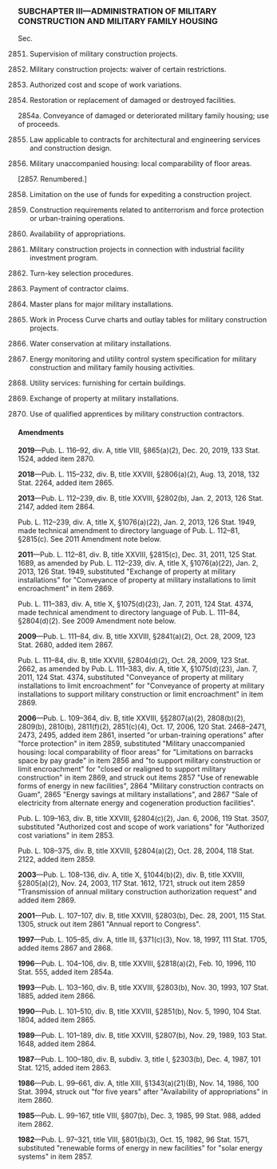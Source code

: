 ### SUBCHAPTER III—ADMINISTRATION OF MILITARY CONSTRUCTION AND MILITARY FAMILY HOUSING ###

Sec.

2851. Supervision of military construction projects.

2852. Military construction projects: waiver of certain restrictions.

2853. Authorized cost and scope of work variations.

2854. Restoration or replacement of damaged or destroyed facilities.

2854a. Conveyance of damaged or deteriorated military family housing; use of proceeds.

2855. Law applicable to contracts for architectural and engineering services and construction design.

2856. Military unaccompanied housing: local comparability of floor areas.

[2857. Renumbered.]

2858. Limitation on the use of funds for expediting a construction project.

2859. Construction requirements related to antiterrorism and force protection or urban-training operations.

2860. Availability of appropriations.

2861. Military construction projects in connection with industrial facility investment program.

2862. Turn-key selection procedures.

2863. Payment of contractor claims.

2864. Master plans for major military installations.

2865. Work in Process Curve charts and outlay tables for military construction projects.

2866. Water conservation at military installations.

2867. Energy monitoring and utility control system specification for military construction and military family housing activities.

2868. Utility services: furnishing for certain buildings.

2869. Exchange of property at military installations.

2870. Use of qualified apprentices by military construction contractors.

#### Amendments ####

**2019**—Pub. L. 116–92, div. A, title VIII, §865(a)(2), Dec. 20, 2019, 133 Stat. 1524, added item 2870.

**2018**—Pub. L. 115–232, div. B, title XXVIII, §2806(a)(2), Aug. 13, 2018, 132 Stat. 2264, added item 2865.

**2013**—Pub. L. 112–239, div. B, title XXVIII, §2802(b), Jan. 2, 2013, 126 Stat. 2147, added item 2864.

Pub. L. 112–239, div. A, title X, §1076(a)(22), Jan. 2, 2013, 126 Stat. 1949, made technical amendment to directory language of Pub. L. 112–81, §2815(c). See 2011 Amendment note below.

**2011**—Pub. L. 112–81, div. B, title XXVIII, §2815(c), Dec. 31, 2011, 125 Stat. 1689, as amended by Pub. L. 112–239, div. A, title X, §1076(a)(22), Jan. 2, 2013, 126 Stat. 1949, substituted "Exchange of property at military installations" for "Conveyance of property at military installations to limit encroachment" in item 2869.

Pub. L. 111–383, div. A, title X, §1075(d)(23), Jan. 7, 2011, 124 Stat. 4374, made technical amendment to directory language of Pub. L. 111–84, §2804(d)(2). See 2009 Amendment note below.

**2009**—Pub. L. 111–84, div. B, title XXVIII, §2841(a)(2), Oct. 28, 2009, 123 Stat. 2680, added item 2867.

Pub. L. 111–84, div. B, title XXVIII, §2804(d)(2), Oct. 28, 2009, 123 Stat. 2662, as amended by Pub. L. 111–383, div. A, title X, §1075(d)(23), Jan. 7, 2011, 124 Stat. 4374, substituted "Conveyance of property at military installations to limit encroachment" for "Conveyance of property at military installations to support military construction or limit encroachment" in item 2869.

**2006**—Pub. L. 109–364, div. B, title XXVIII, §§2807(a)(2), 2808(b)(2), 2809(b), 2810(b), 2811(f)(2), 2851(c)(4), Oct. 17, 2006, 120 Stat. 2468–2471, 2473, 2495, added item 2861, inserted "or urban-training operations" after "force protection" in item 2859, substituted "Military unaccompanied housing: local comparability of floor areas" for "Limitations on barracks space by pay grade" in item 2856 and "to support military construction or limit encroachment" for "closed or realigned to support military construction" in item 2869, and struck out items 2857 "Use of renewable forms of energy in new facilities", 2864 "Military construction contracts on Guam", 2865 "Energy savings at military installations", and 2867 "Sale of electricity from alternate energy and cogeneration production facilities".

Pub. L. 109–163, div. B, title XXVIII, §2804(c)(2), Jan. 6, 2006, 119 Stat. 3507, substituted "Authorized cost and scope of work variations" for "Authorized cost variations" in item 2853.

Pub. L. 108–375, div. B, title XXVIII, §2804(a)(2), Oct. 28, 2004, 118 Stat. 2122, added item 2859.

**2003**—Pub. L. 108–136, div. A, title X, §1044(b)(2), div. B, title XXVIII, §2805(a)(2), Nov. 24, 2003, 117 Stat. 1612, 1721, struck out item 2859 "Transmission of annual military construction authorization request" and added item 2869.

**2001**—Pub. L. 107–107, div. B, title XXVIII, §2803(b), Dec. 28, 2001, 115 Stat. 1305, struck out item 2861 "Annual report to Congress".

**1997**—Pub. L. 105–85, div. A, title III, §371(c)(3), Nov. 18, 1997, 111 Stat. 1705, added items 2867 and 2868.

**1996**—Pub. L. 104–106, div. B, title XXVIII, §2818(a)(2), Feb. 10, 1996, 110 Stat. 555, added item 2854a.

**1993**—Pub. L. 103–160, div. B, title XXVIII, §2803(b), Nov. 30, 1993, 107 Stat. 1885, added item 2866.

**1990**—Pub. L. 101–510, div. B, title XXVIII, §2851(b), Nov. 5, 1990, 104 Stat. 1804, added item 2865.

**1989**—Pub. L. 101–189, div. B, title XXVIII, §2807(b), Nov. 29, 1989, 103 Stat. 1648, added item 2864.

**1987**—Pub. L. 100–180, div. B, subdiv. 3, title I, §2303(b), Dec. 4, 1987, 101 Stat. 1215, added item 2863.

**1986**—Pub. L. 99–661, div. A, title XIII, §1343(a)(21)(B), Nov. 14, 1986, 100 Stat. 3994, struck out "for five years" after "Availability of appropriations" in item 2860.

**1985**—Pub. L. 99–167, title VIII, §807(b), Dec. 3, 1985, 99 Stat. 988, added item 2862.

**1982**—Pub. L. 97–321, title VIII, §801(b)(3), Oct. 15, 1982, 96 Stat. 1571, substituted "renewable forms of energy in new facilities" for "solar energy systems" in item 2857.